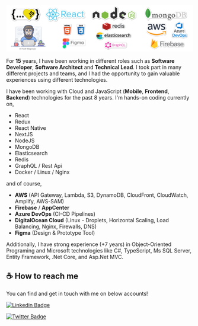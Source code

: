 ![Hey there, I'm Ali. I'm a software developer](https://github.com/alikadir/alikadir/blob/main/js.png)

For **15** years, I have been working in different roles such as **Software Developer**, **Software Architect** and **Technical Lead**. I took part in many different projects and teams, and I had the opportunity to gain valuable experiences using different technologies.

I have been working with Cloud and JavaScript (**Mobile**, **Frontend**, **Backend**) technologies for the past 8 years.
I'm hands-on coding currently on,

- React
- Redux
- React Native
- NextJS
- NodeJS
- MongoDB
- Elasticsearch
- Redis
- GraphQL / Rest Api
- Docker / Linux / Nginx

and of course,

- **AWS** (API Gateway, Lambda, S3, DynamoDB, CloudFront, CloudWatch, Amplify, AWS-SAM)
- **Firebase** / **AppCenter**
- **Azure DevOps** (CI-CD Pipelines)
- **DigitalOcean Cloud** (Linux - Droplets, Horizontal Scaling, Load Balancing, Nginx, Firewalls, DNS)
- **Figma** (Design & Prototype Tool)

Additionally, I have strong experience (+7 years) in Object-Oriented Programing and Microsoft technologies like C#, TypeScript, Ms SQL Server, Entity Framework, .Net Core, and Asp.Net MVC.
## ☕️ How to reach me

You can find and get in touch with me on below accounts!

[![Linkedin Badge](https://img.shields.io/badge/alikadir-follow%20on%20linkedin-blue?style=for-the-badge&logo=linkedin)](https://www.linkedin.com/in/alikadir/)

[![Twitter Badge](https://img.shields.io/badge/alikadirjs-follow%20on%20twitter-blue?style=for-the-badge&logo=twitter)](https://twitter.com/alikadirjs/)
